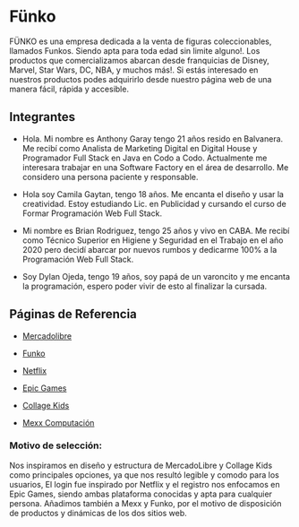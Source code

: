 # Fünko

FÜNKO es una empresa dedicada a la venta de figuras coleccionables, llamados Funkos. Siendo apta para toda edad sin limite alguno!.
Los productos que comercializamos abarcan desde franquicias de Disney, Marvel, Star Wars, DC, NBA, y muchos más!. 
Si estás interesado en nuestros productos podes adquirirlo desde nuestro página web de una manera fácil, rápida y accesible.

## Integrantes

* Hola. Mi nombre es Anthony Garay tengo 21 años resido en Balvanera. Me recibí como Analista de Marketing Digital en Digital House y Programador Full Stack en Java en Codo a Codo. Actualmente me interesara trabajar en una Software Factory en el área de desarrollo. Me considero una persona paciente y responsable.

* Hola soy Camila Gaytan, tengo 18 años. Me encanta el diseño y usar la creatividad. Estoy estudiando Lic. en Publicidad y cursando el curso de Formar Programación Web Full Stack.

* Mi nombre es Brian Rodriguez, tengo 25 años y vivo en CABA. Me recibí como Técnico Superior en Higiene y Seguridad en el Trabajo en el año 2020 pero decidí abarcar por nuevos rumbos y dedicarme 100% a la Programación Web Full Stack.

* Soy Dylan Ojeda, tengo 19 años, soy papá de un varoncito y me encanta la programación, espero poder vivir de esto al finalizar la cursada.

## Páginas de Referencia

* [Mercadolibre](www.mercadolibre.com/)

* [Funko](www.funko.com)

* [Netflix](www.netflix.com/)

* [Epic Games](https://www.epicgames.com/site/es-ES/home)

* [Collage Kids](https://collagekids.com.ar)

* [Mexx Computación](https://www.mexx.com.ar)

### Motivo de selección:

Nos inspiramos en diseño y estructura de MercadoLibre y Collage Kids como principales opciones, ya que nos resultó legible y comodo para los usuarios, 
El login fue inspirado por Netflix y el registro nos enfocamos en Epic Games, siendo ambas plataforma conocidas y apta para cualquier persona.
Añadimos también a Mexx y Funko, por el motivo de disposición de productos y dinámicas de los dos sitios web.

